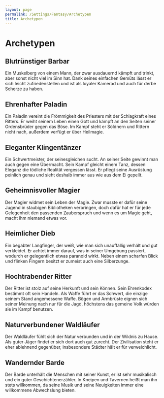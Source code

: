 ```yaml
---
layout: page
permalink: /Settings/Fantasy/Archetypen
title: Archetypen
---
```


# Archetypen

## Blutrünstiger Barbar

Ein Muskelberg von einem Mann, der zwar ausdauernd kämpft und trinkt, aber sonst nicht viel im Sinn hat. Dank seines einfachen Gemüts lässt er sich leicht zufriedenstellen und ist als loyaler Kamerad und auch für derbe Scherze zu haben.

## Ehrenhafter Paladin

Ein Paladin vereint die Frömmigkeit des Priesters mit der Schlagkraft eines Ritters. Er weiht seinem Leben einen Gott und kämpft an den Seiten seiner Ordensbrüder gegen das Böse. Im Kampf steht er Söldnern und Rittern nicht nach, außerdem verfügt er über Heilmagie.

## Eleganter Klingentänzer

Ein Schwertmeister, der seinesgleichen sucht. An seiner Seite gewinnt man auch gegen eine Übermacht. Sein Kampf gleicht einem Tanz, dessen Eleganz die tödliche Realität vergessen lässt. Er pflegt seine Ausrüstung peinlich genau und sieht deshalb immer aus wie aus dem Ei gepellt.

## Geheimnisvoller Magier

Der Magier widmet sein Leben der Magie. Zwar musste er dafür seine Jugend in staubigen Bibliotheken verbringen, doch dafür hat er für jede Gelegenheit den passenden Zauberspruch und wenn es um Magie geht, macht ihm niemand etwas vor.

## Heimlicher Dieb

Ein begabter Langfinger, der weiß, wie man sich unauffällig verhält und gut verkleidet. Er achtet immer darauf, was in seiner Umgebung passiert, wodurch er gelegentlich etwas paranoid wirkt. Neben einem scharfen Blick und flinken Fingern besitzt er zumeist auch eine Silberzunge.

## Hochtrabender Ritter

Der Ritter ist stolz auf seine Herkunft und sein Können. Sein Ehrenkodex bestimmt oft sein Handeln. Als Waffe führt er das Schwert, die einzige seinem Stand angemessene Waffe. Bögen und Armbrüste eignen sich seiner Meinung nach nur für die Jagd, höchstens das gemeine Volk würden sie im Kampf benutzen.

## Naturverbundener Waldläufer

Der Waldläufer fühlt sich der Natur verbunden und in der Wildnis zu Hause. Als guter Jäger findet er sich dort auch gut zurecht. Der Zivilisation steht er eher ablehnend gegenüber, insbesondere Städter hält er für verweichlicht.

## Wandernder Barde

Der Barde unterhält die Menschen mit seiner Kunst, er ist sehr musikalisch und ein guter Geschichtenerzähler. In Kneipen und Tavernen heißt man ihn stets willkommen, da seine Musik und seine Neuigkeiten immer eine willkommene Abwechslung bieten.

